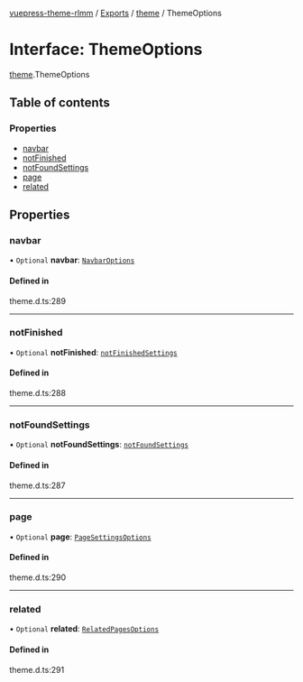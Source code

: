 [vuepress-theme-rlmm](../README.md) / [Exports](../modules.md) / [theme](../modules/theme.md) / ThemeOptions

# Interface: ThemeOptions

[theme](../modules/theme.md).ThemeOptions

## Table of contents

### Properties

- [navbar](theme.ThemeOptions.md#navbar)
- [notFinished](theme.ThemeOptions.md#notfinished)
- [notFoundSettings](theme.ThemeOptions.md#notfoundsettings)
- [page](theme.ThemeOptions.md#page)
- [related](theme.ThemeOptions.md#related)

## Properties

### navbar

• `Optional` **navbar**: [`NavbarOptions`](theme.NavbarOptions.md)

#### Defined in

theme.d.ts:289

___

### notFinished

• `Optional` **notFinished**: [`notFinishedSettings`](theme.notFinishedSettings.md)

#### Defined in

theme.d.ts:288

___

### notFoundSettings

• `Optional` **notFoundSettings**: [`notFoundSettings`](theme.notFoundSettings.md)

#### Defined in

theme.d.ts:287

___

### page

• `Optional` **page**: [`PageSettingsOptions`](theme.PageSettingsOptions.md)

#### Defined in

theme.d.ts:290

___

### related

• `Optional` **related**: [`RelatedPagesOptions`](theme.RelatedPagesOptions.md)

#### Defined in

theme.d.ts:291
